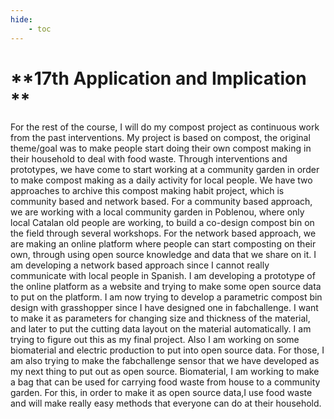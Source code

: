 ```yaml
---
hide:
    - toc
---
```


**17th Application and Implication **
===============
For the rest of the course, I will do my compost project as continuous work from the past interventions. My project is based on compost, the original theme/goal was to make people start doing their own compost making in their household to deal with food waste. Through interventions and prototypes, we have come to start working  at a community garden in order to make compost making as a daily activity for local people. We have two approaches to archive this compost making habit project, which is community based and network based.
For a community based approach, we are working with a local community garden in Poblenou, where only local Catalan old people are working, to build a co-design compost bin on the field through several workshops. For the network based approach, we are making an online platform where people can start composting on their own, through using open source knowledge and data that we share on it.
I am developing a network based approach since I cannot really communicate with local people in Spanish. I am developing a prototype of the online platform as a website and trying to make some open source data to put on the platform. I am now trying to develop a parametric compost bin design with grasshopper since I have designed one in fabchallenge. I want to make it as parameters for changing size and thickness of the material, and later to put the cutting data layout on the material automatically. I am trying to figure out this as my final project. Also I am working on some biomaterial and electric production to put into open source data. For those, I am also trying to make the fabchallenge sensor that we have developed as my next thing to put out as open source. Biomaterial, I am working to make a bag that can be used for carrying food waste from house to a community garden. For this, in order to make it as open source data,I use food waste and will make really easy methods that everyone can do at their household. 
 

